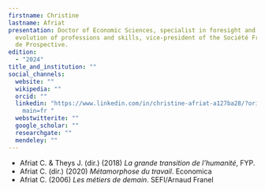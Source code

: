 ```yaml
---
firstname: Christine
lastname: Afriat
presentation: Doctor of Economic Sciences, specialist in foresight and the
  evolution of professions and skills, vice-president of the Société Française
  de Prospective.
edition:
  - "2024"
title_and_institution: ""
social_channels:
  website: ""
  wikipedia: ""
  orcid: ""
  linkedin: "https://www.linkedin.com/in/christine-afriat-a127ba28/?originalSubdo\
    main=fr "
  webstwitterite: ""
  google_scholar: ""
  researchgate: ""
  mendeley: ""
---
```

* Afriat C. & Theys J. (dir.) (2018) *La grande transition de l’humanité*, FYP.  
* Afriat C. (dir.) (2020) *Métamorphose du travail*. Economica
* Afriat C. (2006) *Les métiers de demain*. SEFI/Arnaud Franel